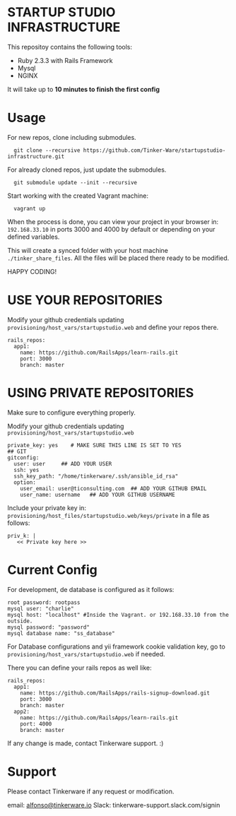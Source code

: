 STARTUP STUDIO INFRASTRUCTURE
===

This repositoy contains the following tools: 

  - Ruby 2.3.3 with Rails Framework
  - Mysql
  - NGINX

It will take up to **10 minutes to finish the first config**

Usage
===

For new repos, clone including submodules.

```
  git clone --recursive https://github.com/Tinker-Ware/startupstudio-infrastructure.git
```

For already cloned repos, just update the submodules.
```
  git submodule update --init --recursive
```

Start working with the created Vagrant machine:
```
  vagrant up
```
When the process is done, you can view your project in your browser in: `192.168.33.10` in ports
3000 and 4000 by default or depending on your defined variables.

This will create a synced folder with your host machine `./tinker_share_files`.
All the files will be placed there ready to be modified.

HAPPY CODING!

# USE YOUR REPOSITORIES

Modify your github credentials updating `provisioning/host_vars/startupstudio.web`
and define your repos there.

```
rails_repos:
  app1:
    name: https://github.com/RailsApps/learn-rails.git
    port: 3000
    branch: master
```

# USING PRIVATE REPOSITORIES

Make sure to configure everything properly.

Modify your github credentials updating `provisioning/host_vars/startupstudio.web`

```
private_key: yes    # MAKE SURE THIS LINE IS SET TO YES
## GIT
gitconfig:
  user: user     ## ADD YOUR USER
  ssh: yes
  ssh_key_path: "/home/tinkerware/.ssh/ansible_id_rsa"
  option:
    user_email: user@ticonsulting.com  ## ADD YOUR GITHUB EMAIL
    user_name: username   ## ADD YOUR GITHUB USERNAME

```

Include your private key in:
`provisioning/host_files/startupstudio.web/keys/private` in a file as follows:

```
priv_k: |
   << Private key here >>
```


Current Config
===

For development, de database is configured as it follows:

```
root password: rootpass
mysql user: "charlie"
mysql host: "localhost" #Inside the Vagrant. or 192.168.33.10 from the outside.
mysql password: "password"
mysql database name: "ss_database"
```

For Database configurations and yii framework cookie validation key,
go to `provisioning/host_vars/startupstudio.web` if needed.

There you can define your rails repos as well like:
```
rails_repos:
  app1:
    name: https://github.com/RailsApps/rails-signup-download.git
    port: 3000
    branch: master
  app2:
    name: https://github.com/RailsApps/learn-rails.git
    port: 4000
    branch: master
```

If any change is made, contact Tinkerware support. :)

Support
===

Please contact Tinkerware if any request or modification.

email: alfonso@tinkerware.io
Slack: tinkerware-support.slack.com/signin
